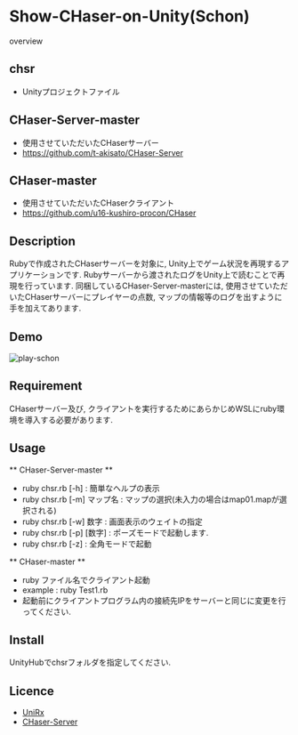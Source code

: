 Show-CHaser-on-Unity(Schon)
====

overview
## chsr
* Unityプロジェクトファイル
## CHaser-Server-master
* 使用させていただいたCHaserサーバー
* https://github.com/t-akisato/CHaser-Server
## CHaser-master
* 使用させていただいたCHaserクライアント
* https://github.com/u16-kushiro-procon/CHaser

## Description
Rubyで作成されたCHaserサーバーを対象に, Unity上でゲーム状況を再現するアプリケーションです. 
Rubyサーバーから渡されたログをUnity上で読むことで再現を行っています. 
同梱しているCHaser-Server-masterには, 使用させていただいたCHaserサーバーにプレイヤーの点数, マップの情報等のログを出すように手を加えてあります. 

## Demo
![play-schon](https://user-images.githubusercontent.com/15669383/72806547-c1a91280-3c98-11ea-9192-5863e911f2c8.gif)

## Requirement
CHaserサーバー及び, クライアントを実行するためにあらかじめWSLにruby環境を導入する必要があります. 

## Usage

** CHaser-Server-master **
* ruby chsr.rb [-h] : 簡単なヘルプの表示
* ruby chsr.rb [-m] マップ名 : マップの選択(未入力の場合はmap01.mapが選択される)
* ruby chsr.rb [-w] 数字 : 画面表示のウェイトの指定
* ruby chsr.rb [-p] [数字] : ポーズモードで起動します. 
* ruby chsr.rb [-z] : 全角モードで起動

** CHaser-master **
* ruby ファイル名でクライアント起動
* example : ruby Test1.rb
* 起動前にクライアントプログラム内の接続先IPをサーバーと同じに変更を行ってください.

## Install
UnityHubでchsrフォルダを指定してください. 

## Licence
* [UniRx](https://github.com/neuecc/UniRx/blob/master/LICENSE)
* [CHaser-Server](https://github.com/t-akisato/CHaser-Server/blob/master/LICENSE)
